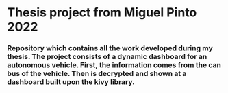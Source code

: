# Thesis project from Miguel Pinto 2022
### Repository which contains all the work developed during my thesis. The project consists of a dynamic dashboard for an autonomous vehicle. First, the information comes from the can bus of the vehicle. Then is decrypted and shown at a dashboard built upon the kivy library. 
